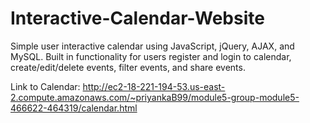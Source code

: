 # Interactive-Calendar-Website
Simple user interactive calendar using JavaScript, jQuery, AJAX, and MySQL. Built in functionality for users register and login to calendar, create/edit/delete events, filter events, and share events. 

Link to Calendar: http://ec2-18-221-194-53.us-east-2.compute.amazonaws.com/~priyankaB99/module5-group-module5-466622-464319/calendar.html

